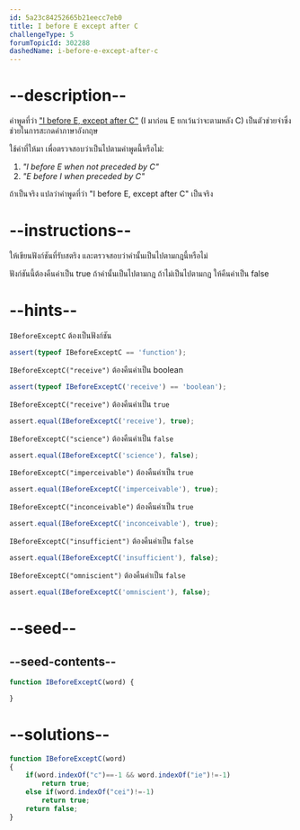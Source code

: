 ```yaml
---
id: 5a23c84252665b21eecc7eb0
title: I before E except after C
challengeType: 5
forumTopicId: 302288
dashedName: i-before-e-except-after-c
---
```


# --description--

คำพูดที่ว่า ["I before E, except after C"](<https://en.wikipedia.org/wiki/I before E except after C>) (I มาก่อน E ยกเว้นว่าจะตามหลัง C) เป็นตัวช่วยจำซึ่งช่วยในการสะกดคำภาษาอังกฤษ

ใช้คำที่ให้มา เพื่อตรวจสอบว่าเป็นไปตามคำพูดนี้หรือไม่:

<ol>
  <li>
    <i>"I before E when not preceded by C"</i>
  </li>
  <li>
    <i>"E before I when preceded by C"</i>
  </li>
</ol>

ถ้าเป็นจริง แปลว่าคำพูดที่ว่า "I before E, except after C" เป็นจริง

# --instructions--

ให้เขียนฟังก์ชันที่รับสตริง และตรวจสอบว่าคำนั้นเป็นไปตามกฎนี้หรือไม่ 

ฟังก์ชันนี้ต้องคืนค่าเป็น true ถ้าคำนั้นเป็นไปตามกฎ ถ้าไม่เป็นไปตามกฏ ให้คืนค่าเป็น false

# --hints--

`IBeforeExceptC` ต้องเป็นฟังก์ชัน

```js
assert(typeof IBeforeExceptC == 'function');
```

`IBeforeExceptC("receive")` ต้องคืนค่าเป็น boolean

```js
assert(typeof IBeforeExceptC('receive') == 'boolean');
```

`IBeforeExceptC("receive")` ต้องคืนค่าเป็น `true`

```js
assert.equal(IBeforeExceptC('receive'), true);
```

`IBeforeExceptC("science")` ต้องคืนค่าเป็น `false`

```js
assert.equal(IBeforeExceptC('science'), false);
```

`IBeforeExceptC("imperceivable")` ต้องคืนค่าเป็น `true`

```js
assert.equal(IBeforeExceptC('imperceivable'), true);
```

`IBeforeExceptC("inconceivable")` ต้องคืนค่าเป็น `true`

```js
assert.equal(IBeforeExceptC('inconceivable'), true);
```

`IBeforeExceptC("insufficient")` ต้องคืนค่าเป็น `false`

```js
assert.equal(IBeforeExceptC('insufficient'), false);
```

`IBeforeExceptC("omniscient")` ต้องคืนค่าเป็น `false`

```js
assert.equal(IBeforeExceptC('omniscient'), false);
```

# --seed--

## --seed-contents--

```js
function IBeforeExceptC(word) {

}
```

# --solutions--

```js
function IBeforeExceptC(word)
{
    if(word.indexOf("c")==-1 && word.indexOf("ie")!=-1)
        return true;
    else if(word.indexOf("cei")!=-1)
        return true;
    return false;
}
```

